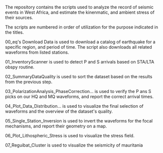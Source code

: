 The repository contains the scripts used to analyze the record of seismic events in West Africa, and estimate the kinenmatic, and ambient stress of their sources.

The scripts are numbered in order of utilization for the purpose indicated in the titles.

00_eq's Download Data is used to download a catalog of earthquake for a specific region, and period of time.
The script also downloads all related waveforms from listed stations.

01_InventoryScanner is used to detect P and S arrivals based on STA/LTA obspy routine.

02_SummaryDataQuality is used to sort the dataset based on the results from the previous step.

03_PolarizationAnalysis_PhaseCorrection... is used to verify the P ans S picks on our HQ and MQ waveforms, and report the correct arrival times.

04_Plot_Data_Distribution... is used to visualize the final selection of waveforms and the overview of the dataset's quality.

05_Single_Station_Inversion is used to invert the waveforms for the focal mechanisms, and report their geometry on a map.

06_Plot_Lithospheric_Stress is used to visualize the stress field.

07_Reguibat_Cluster  is used to visualize the seismicity of mauritania

